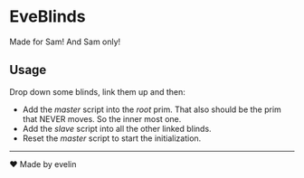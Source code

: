 # EveBlinds  

Made for Sam! And Sam only!

## Usage

Drop down some blinds, link them up and then:

- Add the *master* script into the *root* prim. That also should be the prim that NEVER moves. So the inner most one.
- Add the *slave* script into all the other linked blinds.
- Reset the *master* script to start the initialization.

---

❤ Made by evelin
